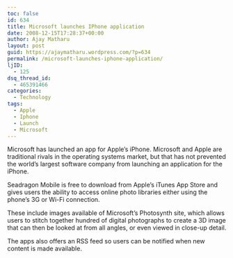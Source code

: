 ```yaml
---
toc: false
id: 634
title: Microsoft launches IPhone application
date: 2008-12-15T17:28:37+00:00
author: Ajay Matharu
layout: post
guid: https://ajaymatharu.wordpress.com/?p=634
permalink: /microsoft-launches-iphone-application/
ljID:
  - 125
dsq_thread_id:
  - 465391466
categories:
  - Technology
tags:
  - Apple
  - Iphone
  - Launch
  - Microsoft
---
```

Microsoft has launched an app for Apple&#8217;s iPhone. Microsoft and Apple are traditional rivals in the operating systems market, but that has not prevented the world&#8217;s largest software company from launching an application for the iPhone.

Seadragon Mobile is free to download from Apple&#8217;s iTunes App Store and gives users the ability to access online photo libraries either using the phone&#8217;s 3G or Wi-Fi connection.

These include images available of Microsoft&#8217;s Photosynth site, which allows users to stitch together hundred of digital photographs to create a 3D image that can then be looked at from all angles, or even viewed in close-up detail.

The apps also offers an RSS feed so users can be notified when new content is made available.
